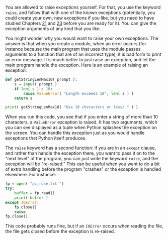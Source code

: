 You are allowed to raise exceptions yourself. For that, you use the
keyword `raise`, and follow that with one of the known exceptions
(potentially, you could create your own, new exceptions if you like, but
you need to have studied Chapters
<a href="#ch:objectorientation" data-reference-type="ref" data-reference="ch:objectorientation">21</a>
and
<a href="#ch:inheritance" data-reference-type="ref" data-reference="ch:inheritance">23</a>
before you are ready for it). You can give the exception arguments of
any kind that you like.

You might wonder why you would want to raise your own exceptions. The
answer is that when you create a module, when an error occurs (for
instance because the main program that uses the module passes arguments
to a function that are of an incorrect type), it is bad form to print an
error message. It is much better to just raise an exception, and let the
main program handle the exception. Here is an example of raising an
exception:

```python
def getStringLenMax10( prompt ):
    s = input( prompt )
    if len( s ) > 10:
        raise ValueError( "Length exceeds 10", len( s ) )
    return s

print( getStringLenMax10( "Use 10 characters or less: " ) )
```

When you run this code, you see that if you enter a string of more than
10 characters, a `ValueError` exception is raised. It has two arguments,
which you can see displayed as a tuple when Python splashes the
exception on the screen. You can handle this exception just as you would
handle exceptions that Python itself produces.

The `raise` keyword has a second function: if you are in an `except`
clause, and rather than handle the exception there, you want to pass it
on to the "next level" of the program, you can just write the keyword
`raise`, and the exception will be "re-raised." This can be useful when
you want to do a bit of extra handling before the program "crashes" or
the exception is handled elsewhere. For instance:

```python
fp = open( "pc_rose.txt ")
try:
    buffer = fp.read()
    print( buffer )
except IOError:
    fp.close()
    raise
fp.close()
```

This code probably runs fine, but if an `IOError` occurs when reading
the file, the file gets closed before the exception is re-raised.

